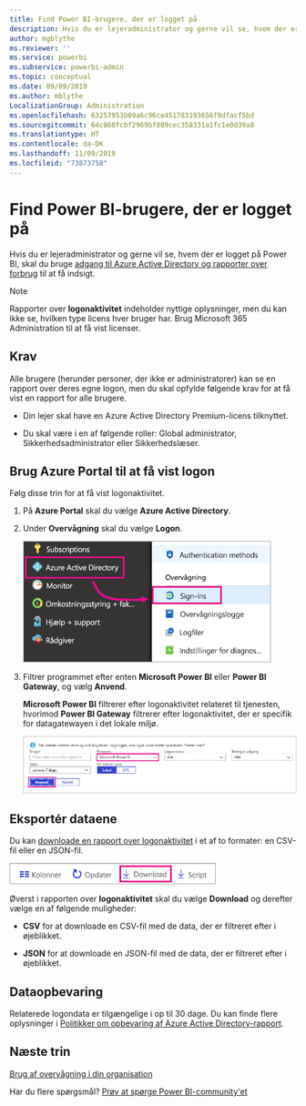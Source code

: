 ```yaml
---
title: Find Power BI-brugere, der er logget på
description: Hvis du er lejeradministrator og gerne vil se, hvem der er logget på Power BI, kan du bruge adgangen til Azure Active Directory og rapporter over forbrug til at få indsigt.
author: mgblythe
ms.reviewer: ''
ms.service: powerbi
ms.subservice: powerbi-admin
ms.topic: conceptual
ms.date: 09/09/2019
ms.author: mblythe
LocalizationGroup: Administration
ms.openlocfilehash: 63257953b89a6c96ce451783193656f9dfacf5bd
ms.sourcegitcommit: 64c860fcbf2969bf089cec358331a1fc1e0d39a8
ms.translationtype: HT
ms.contentlocale: da-DK
ms.lasthandoff: 11/09/2019
ms.locfileid: "73873758"
---
```

# <a name="find-power-bi-users-that-have-signed-in"></a>Find Power BI-brugere, der er logget på

Hvis du er lejeradministrator og gerne vil se, hvem der er logget på Power BI, skal du bruge [adgang til Azure Active Directory og rapporter over forbrug](/azure/active-directory/reports-monitoring/concept-sign-ins) til at få indsigt.

> [!NOTE]
> Rapporter over **logonaktivitet** indeholder nyttige oplysninger, men du kan ikke se, hvilken type licens hver bruger har. Brug Microsoft 365 Administration til at få vist licenser.

## <a name="requirements"></a>Krav

Alle brugere (herunder personer, der ikke er administratorer) kan se en rapport over deres egne logon, men du skal opfylde følgende krav for at få vist en rapport for alle brugere.

* Din lejer skal have en Azure Active Directory Premium-licens tilknyttet.

* Du skal være i en af følgende roller: Global administrator, Sikkerhedsadministrator eller Sikkerhedslæser.

## <a name="use-the-azure-portal-to-view-sign-ins"></a>Brug Azure Portal til at få vist logon

Følg disse trin for at få vist logonaktivitet.

1. På **Azure Portal** skal du vælge **Azure Active Directory**.

1. Under **Overvågning** skal du vælge **Logon**.
   
    ![Skærmbillede af brugergrænsefladen i Azure med indstillingerne for Azure Active Directory og logonaktivitet fremhævet.](media/service-admin-access-usage/azure-portal-sign-ins.png)

1. Filtrer programmet efter enten **Microsoft Power BI** eller **Power BI Gateway**, og vælg **Anvend**.

    **Microsoft Power BI** filtrerer efter logonaktivitet relateret til tjenesten, hvorimod **Power BI Gateway** filtrerer efter logonaktivitet, der er specifik for datagatewayen i det lokale miljø.
   
    ![Skærmbillede af filteret for logonaktivitet med feltet Programmer fremhævet.](media/service-admin-access-usage/sign-in-filter.png)

## <a name="export-the-data"></a>Eksportér dataene

Du kan [downloade en rapport over logonaktivitet](/azure/active-directory/reports-monitoring/quickstart-download-sign-in-report) i et af to formater: en CSV-fil eller en JSON-fil.

![Skærmbillede af knappen Download.](media/service-admin-access-usage/download-sign-in-data-csv.png)

Øverst i rapporten over **logonaktivitet** skal du vælge **Download** og derefter vælge en af følgende muligheder:

* **CSV** for at downloade en CSV-fil med de data, der er filtreret efter i øjeblikket.

* **JSON** for at downloade en JSON-fil med de data, der er filtreret efter i øjeblikket.

## <a name="data-retention"></a>Dataopbevaring

Relaterede logondata er tilgængelige i op til 30 dage. Du kan finde flere oplysninger i [Politikker om opbevaring af Azure Active Directory-rapport](/azure/active-directory/reports-monitoring/reference-reports-data-retention).

## <a name="next-steps"></a>Næste trin

[Brug af overvågning i din organisation](service-admin-auditing.md)

Har du flere spørgsmål? [Prøv at spørge Power BI-community'et](https://community.powerbi.com/)
